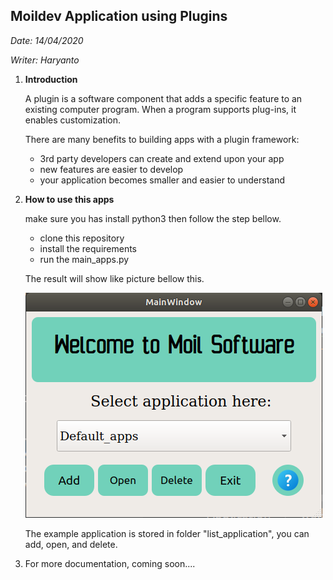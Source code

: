 ## Moildev Application using Plugins

*Date: 14/04/2020*

*Writer: Haryanto*



1. **Introduction**

   A plugin is a software component that adds a specific feature to an existing computer program. When a program supports plug-ins, it enables customization. 

   There are many benefits to building apps with a plugin framework:

   - 3rd party developers can create and extend upon your app
   - new features are easier to develop
   - your application becomes smaller and easier to understand

2. **How to use this apps**

   make sure you has install python3 then follow the step bellow.

   - clone this repository
   - install the requirements
   - run the main_apps.py

   The result will show like picture bellow this.

   ![](./assets/louncher.png)

   The example application is stored in folder "list_application", you can add, open, and delete.

3. For more documentation, coming soon....

